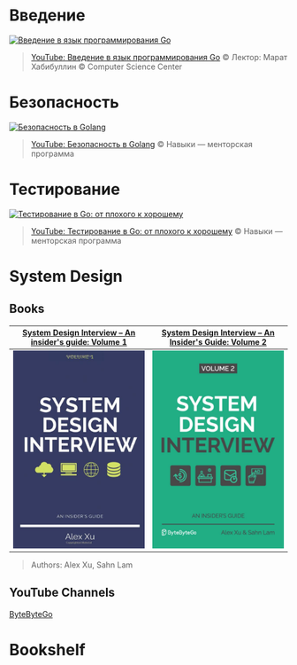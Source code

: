 # Введение
[![Введение в язык программирования Go](https://img.youtube.com/vi_webp/1V5GAYoaKRE/maxresdefault.webp "Введение в язык программирования Go")](https://www.youtube.com/watch?v=UfeZ-bPFs10&t)
> [YouTube: Введение в язык программирования Go](https://www.youtube.com/watch?v=1V5GAYoaKRE) © Лектор: Марат Хабибуллин © Computer Science Center

# Безопасность
[![Безопасность в Golang](https://img.youtube.com/vi_webp/UfeZ-bPFs10/maxresdefault.webp "Безопасность в Golang")](https://www.youtube.com/watch?v=UfeZ-bPFs10&t)
> [YouTube: Безопасность в Golang](https://www.youtube.com/watch?v=UfeZ-bPFs10) © Навыки — менторская программа

# Тестирование
[![Тестирование в Go: от плохого к хорошему](https://img.youtube.com/vi_webp/iJK99AQqKZY/maxresdefault.webp "Тестирование в Go")](https://www.youtube.com/watch?v=iJK99AQqKZY)
> [YouTube: Тестирование в Go: от плохого к хорошему](https://www.youtube.com/watch?v=iJK99AQqKZY) © Навыки — менторская программа

# System Design

## Books
| [System Design Interview – An insider's guide: Volume 1](https://www.amazon.com/System-Design-Interview-insiders-Second/dp/B08CMF2CQF) | [System Design Interview – An Insider's Guide: Volume 2](https://www.amazon.com/System-Design-Interview-Insiders-Guide/dp/1736049119) |
| :------------------------------------------------------------------------------------------------------------------------------------: | :-----------------------------------------------------------------------------------------------------------------------------------: |
| [![System Design Interview – An insider's guide: Volume 1](https://raw.githubusercontent.com/maximgrynykha/iam-in-go/main/book-covers/System-Design-Interview_1.jpg "System Design Interview")](https://www.amazon.com/System-Design-Interview-insiders-Second/dp/B08CMF2CQF) | [![System Design Interview – An insider's guide: Volume 2](https://raw.githubusercontent.com/maximgrynykha/iam-in-go/main/book-covers/System-Design-Interview_2.jpg "System Design Interview")](https://www.amazon.com/System-Design-Interview-Insiders-Guide/dp/1736049119)

> Authors: Alex Xu, Sahn Lam

## YouTube Channels
[ByteByteGo](https://www.youtube.com/channel/UCZgt6AzoyjslHTC9dz0UoTw)

# Bookshelf
